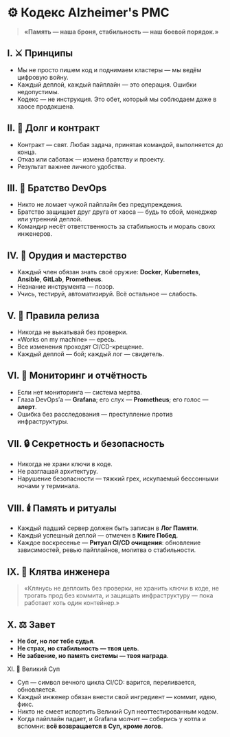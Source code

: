 # ⚙️ Кодекс Alzheimer's PMC
> **«Память — наша броня, стабильность — наш боевой порядок.»**

## I. ⚔️ Принципы
- Мы не просто пишем код и поднимаем кластеры — мы ведём цифровую войну.
- Каждый деплой, каждый пайплайн — это операция. Ошибки недопустимы.
- Кодекс — не инструкция. Это обет, который мы соблюдаем даже в хаосе продакшена.

## II. 📜 Долг и контракт
- Контракт — свят. Любая задача, принятая командой, выполняется до конца.
- Отказ или саботаж — измена братству и проекту.
- Результат важнее личного удобства.

## III. 🤝 Братство DevOps
- Никто не ломает чужой пайплайн без предупреждения.
- Братство защищает друг друга от хаоса — будь то сбой, менеджер или утренний деплой.
- Командир несёт ответственность за стабильность и мораль своих инженеров.

## IV. 🧰 Орудия и мастерство
- Каждый член обязан знать своё оружие: **Docker**, **Kubernetes**, **Ansible**, **GitLab**, **Prometheus**.
- Незнание инструмента — позор.
- Учись, тестируй, автоматизируй. Всё остальное — слабость.

## V. 🚀 Правила релиза
- Никогда не выкатывай без проверки.
- «Works on my machine» — ересь.
- Все изменения проходят CI/CD-крещение.
- Каждый деплой — бой; каждый лог — свидетель.

## VI. 📡 Мониторинг и отчётность
- Если нет мониторинга — система мертва.
- Глаза DevOps’а — **Grafana**; его слух — **Prometheus**; его голос — **алерт**.
- Ошибка без расследования — преступление против инфраструктуры.

## VII. 🔒 Секретность и безопасность
- Никогда не храни ключи в коде.
- Не разглашай архитектуру.
- Нарушение безопасности — тяжкий грех, искупаемый бессонными ночами у терминала.

## VIII. 🕯️ Память и ритуалы
- Каждый падший сервер должен быть записан в **Лог Памяти**.
- Каждый успешный деплой — отмечен в **Книге Побед**.
- Каждое воскресенье — **Ритуал CI/CD очищения**: обновление зависимостей, ревью пайплайнов, молитва о стабильности.

## IX. 🧠 Клятва инженера
> «Клянусь не деплоить без проверки,
не хранить ключи в коде,
не трогать прод без коммита,
и защищать инфраструктуру —
пока работает хоть один контейнер.»

## X. ⚖️ Завет
- **Не бог, но лог тебе судья**.
- **Не страх, но стабильность — твоя цель**.
- **Не забвение, но память системы — твоя награда**.

XI. 🍲 Великий Суп
- Суп — символ вечного цикла CI/CD: варится, переливается, обновляется.
- Каждый инженер обязан внести свой ингредиент — коммит, идею, фикc.
- Никто не смеет испортить Великий Суп неоттестированным кодом.
- Когда пайплайн падает, и Grafana молчит — соберись у котла и вспомни:
**всё возвращается в Суп, кроме логов**.
